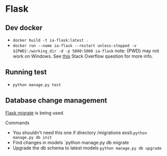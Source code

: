 # Flask

## Dev docker
* `docker build -t ia-flask:latest .`
* `docker run --name ia-flask --restart unless-stopped -v ${PWD}:/working_dir -d -p 5000:5000 ia-flask` note: {PWD} may not work on Windows. See [this](https://stackoverflow.com/questions/41485217/mount-current-directory-as-a-volume-in-docker-on-windows-10) Stack Overflow question for more info.

## Running test 
* `python manage.py test`

## Database change management
[Flask migrate](https://flask-migrate.readthedocs.io/en/latest/) is being used.

Commands
* You shouldn't need this one if directory /migrations exsit.`python manage.py db init`
* Find changes in models `python manage.py db migrate
* Upgrade the db schema to latest models `python manage.py db upgrade`
